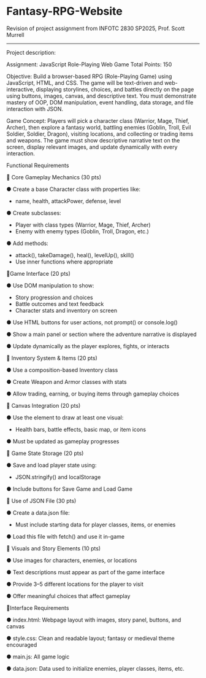 # Fantasy-RPG-Website
Revision of project assignment from INFOTC 2830
SP2025, Prof. Scott Murrell

____________________________________

Project description:

Assignment: JavaScript Role-Playing Web Game
Total Points: 150




Objective:
Build a browser-based RPG (Role-Playing Game) using JavaScript, HTML, and CSS. The game will be text-driven and web-interactive, displaying storylines, choices, and battles directly on the page using buttons, images, canvas, and descriptive text. You must demonstrate mastery of OOP, DOM manipulation, event handling, data storage, and file interaction with JSON.


Game Concept:
Players will pick a character class (Warrior, Mage, Thief, Archer), then explore a fantasy world, battling enemies (Goblin, Troll, Evil Soldier, Soldier, Dragon), visiting locations, and collecting or trading items and weapons. The game must show descriptive narrative text on the screen, display relevant images, and update dynamically with every interaction.


Functional Requirements

🔹 Core Gameplay Mechanics (30 pts)

●	 Create a base Character class with properties like:
  -	 name, health, attackPower, defense, level

●	Create subclasses:
- Player with class types (Warrior, Mage, Thief, Archer)
-	Enemy with enemy types (Goblin, Troll, Dragon, etc.)

●	Add methods:

 - attack(), takeDamage(), heal(), levelUp(), skill()
 - Use inner functions where appropriate


🔹Game Interface (20 pts)

●	Use DOM manipulation to show:
 - Story progression and choices
 -	Battle outcomes and text feedback
 -	Character stats and inventory on screen

●	Use HTML buttons for user actions, not prompt() or console.log()

●	Show a main panel or section where the adventure narrative is displayed

●	Update dynamically as the player explores, fights, or interacts


🔹 Inventory System & Items (20 pts)

●	Use a composition-based Inventory class

●	Create Weapon and Armor classes with stats

●	Allow trading, earning, or buying items through gameplay choices


🔹 Canvas Integration (20 pts)

●	Use the <canvas> element to draw at least one visual:

  -	Health bars, battle effects, basic map, or item icons

●	Must be updated as gameplay progresses


🔹 Game State Storage (20 pts)

●	Save and load player state using:
 - JSON.stringify() and localStorage

●	Include buttons for Save Game and Load Game


🔹 Use of JSON File (30 pts)

●	Create a data.json file:
  - Must include starting data for player classes, items, or enemies

●	Load this file with fetch() and use it in-game


🔹 Visuals and Story Elements (10 pts)

●	Use images for characters, enemies, or locations

●	Text descriptions must appear as part of the game interface

●	Provide 3–5 different locations for the player to visit

●	Offer meaningful choices that affect gameplay




🔹Interface Requirements

●	index.html: Webpage layout with images, story panel, buttons, and canvas

●	style.css: Clean and readable layout; fantasy or medieval theme encouraged

●	main.js: All game logic

●	data.json: Data used to initialize enemies, player classes, items, etc.


